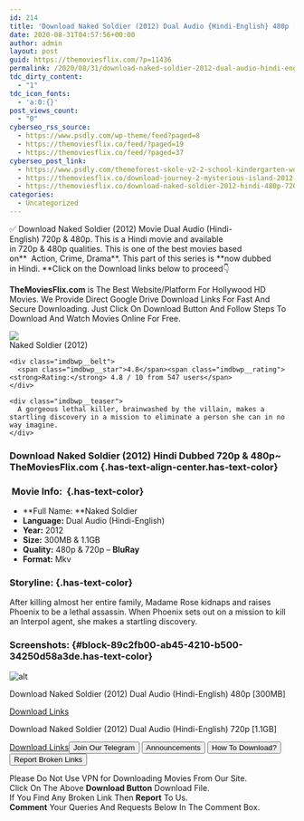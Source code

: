 ```yaml
---
id: 214
title: 'Download Naked Soldier (2012) Dual Audio {Hindi-English} 480p [300MB] || 720p [1.1GB]'
date: 2020-08-31T04:57:56+00:00
author: admin
layout: post
guid: https://themoviesflix.com/?p=11436
permalink: /2020/08/31/download-naked-soldier-2012-dual-audio-hindi-english-480p-300mb-720p-1-1gb/
tdc_dirty_content:
  - "1"
tdc_icon_fonts:
  - 'a:0:{}'
post_views_count:
  - "0"
cyberseo_rss_source:
  - https://www.psdly.com/wp-theme/feed?paged=8
  - https://themoviesflix.co/feed/?paged=19
  - https://themoviesflix.co/feed/?paged=37
cyberseo_post_link:
  - https://www.psdly.com/themeforest-skole-v2-2-school-kindergarten-wordpress-elementor-26875770
  - https://themoviesflix.co/download-journey-2-mysterious-island-2012-hindi-480p-720p-1080p/
  - https://themoviesflix.co/download-naked-soldier-2012-hindi-480p-720p/
categories:
  - Uncategorized
---
```

✅ Download Naked Soldier (2012)&nbsp;Movie&nbsp;Dual Audio (Hindi-English)&nbsp;720p&nbsp;&&nbsp;480p. This is a Hindi movie and available in&nbsp;720p&nbsp;&&nbsp;480p&nbsp;qualities. This is one of the best movies based on**&nbsp;&nbsp;Action,&nbsp;Crime,&nbsp;Drama**. This part of this series is&nbsp;**now dubbed in&nbsp;Hindi.&nbsp;**Click on the Download links below to proceed👇

**TheMoviesFlix.com**&nbsp;is The Best Website/Platform For Hollywood HD Movies. We Provide Direct Google Drive Download Links For Fast And Secure Downloading. Just Click On Download Button And Follow Steps To Download And Watch Movies Online For Free.

<div class="imdbwp imdbwp--movie dark">
  <div class="imdbwp__thumb">
    <a class="imdbwp__link" target="_blank" title="Naked Soldier" href="https://www.imdb.com/title/tt1857797/" rel="nofollow noopener noreferrer"><img class="imdbwp__img" src="https://m.media-amazon.com/images/M/MV5BNDZmYjRhNWItMzMzNS00OGU5LTg4OWYtODg2NTI0ZmM4Mzg3XkEyXkFqcGdeQXVyNTQyODc1OTY@._V1_SX300.jpg" /></a>
  </div>
  
  <div class="imdbwp__content">
    <div class="imdbwp__header">
      <span class="imdbwp__title">Naked Soldier</span> (2012)
    </div>
    
    <div class="imdbwp__belt">
      <span class="imdbwp__star">4.8</span><span class="imdbwp__rating"><strong>Rating:</strong> 4.8 / 10 from 547 users</span>
    </div>
    
    <div class="imdbwp__teaser">
      A gorgeous lethal killer, brainwashed by the villain, makes a startling discovery in a mission to eliminate a person she can in no way imagine.
    </div>
  </div>
</div>

### Download Naked Soldier (2012) Hindi Dubbed 720p & 480p~ TheMoviesFlix.com {.has-text-align-center.has-text-color}

### &nbsp;Movie Info:&nbsp; {.has-text-color}

  * **Full Name:&nbsp;**Naked Soldier
  * **Language:**&nbsp;Dual Audio (Hindi-English)
  * **Year:**&nbsp;2012
  * **Size:**&nbsp;300MB & 1.1GB
  * **Quality:**&nbsp;480p & 720p –&nbsp;**BluRay**
  * **Format:**&nbsp;Mkv

### Storyline: {.has-text-color}

After killing almost her entire family, Madame Rose kidnaps and raises Phoenix to be a lethal assassin. When Phoenix sets out on a mission to kill an Interpol agent, she makes a startling discovery.

### Screenshots: {#block-89c2fb00-ab45-4210-b500-34250d58a3de.has-text-color}<figure class="wp-block-image">

![alt](https://i1.wp.com/i.imgur.com/bSNKPKQ.jpg?w=825&ssl=1) </figure> 

<p class="has-text-align-center has-text-color has-medium-font-size">
  Download Naked Soldier (2012) Dual Audio (Hindi-English) 480p [300MB]
</p>

<span class="mb-center maxbutton-3-center"><span class="maxbutton-3-container mb-container"><a class="maxbutton-3 maxbutton maxbutton-post-button" target="_blank" rel="nofollow noopener noreferrer" href="https://coinquint.com/a7856/"><span class="mb-text">Download Links</span></a></span></span>

<p class="has-text-align-center has-text-color has-medium-font-size">
  Download Naked Soldier (2012) Dual Audio (Hindi-English) 720p [1.1GB]
</p>

<span class="mb-center maxbutton-3-center"><span class="maxbutton-3-container mb-container"><a class="maxbutton-3 maxbutton maxbutton-post-button" target="_blank" rel="nofollow noopener noreferrer" href="https://coinquint.com/a7858/"><span class="mb-text">Download Links</span></a></span></span><a href="https://t.me/themoviesflixcom" target="_blank" data-wpel-link="external" rel="nofollow external noopener noreferrer"><button class="button button5">Join Our Telegram</button></a> <a href="https://themoviesflix.co/download-naked-soldier-2012-hindi-480p-720p/#" target="_blank" data-wpel-link="external" rel="nofollow external noopener noreferrer"><button class="button button5">Announcements</button></a> <a href="https://themoviesflix.com/how-to-download/" target="_blank" data-wpel-link="external" rel="nofollow external noopener noreferrer"><button class="button button5">How To Download?</button></a> <a href="https://themoviesflix.co/download-naked-soldier-2012-hindi-480p-720p/#" target="_blank" data-wpel-link="external" rel="nofollow external noopener noreferrer"><button class="button button5">Report Broken Links</button></a> 

<div class="alert alert-danger">
  Please Do Not Use VPN for Downloading Movies From Our Site.
</div>

<div class="alert alert-success">
  Click On The Above <strong>Download Button</strong> Download File.
</div>

<div class="alert alert-warning">
  If You Find Any Broken Link Then <strong>Report</strong> To Us.
</div>

<div class="alert alert-info">
  <strong>Comment</strong> Your Queries And Requests Below In The Comment Box.
</div>
